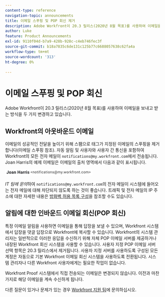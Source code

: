 ```yaml
---
content-type: reference
navigation-topic: announcements
title: 이메일 스푸핑 및 POP 회신 제거
description: Adobe Workfront이 20.3 릴리스(2020년 8월 목표)를 사용하여 이메일을 보내고 받는 방식을 두 가지 변경하고 있습니다.
author: Luke
feature: Product Announcements
exl-id: 9110f04d-b7a9-428b-928c-c4eb746fec3f
source-git-commit: b18a7835c6de131c125b77c6688057638c62fa4a
workflow-type: tm+mt
source-wordcount: '313'
ht-degree: 0%

---
```


# 이메일 스푸핑 및 POP 회신

Adobe Workfront이 20.3 릴리스(2020년 8월 목표)를 사용하여 이메일을 보내고 받는 방식을 두 가지 변경하고 있습니다.

## Workfront의 아웃바운드 이메일

이메일의 성공적인 전달을 높이기 위해 스팸으로 태그가 지정된 이메일의 스푸핑을 제거합니다(이메일 스푸핑 참조). 자동 알림 및 사용자와 사용자 간 통신을 포함하여 Workfront의 모든 전자 메일이 `notifications@my.workfront.com`에서 전송됩니다. Joan Harris의 예제 이메일은 이메일의 출처 영역에서 다음과 같이 표시됩니다.

![전자 메일 예제](assets/noreply.png)

*IT 팀에 문의*&#x200B;하여 `notifications@my.workfront.com`의 전자 메일이 시스템에 들어오는 전자 메일에 대해 차단되지 않도록 하는 것이 좋습니다. 트래픽 및 전자 메일의 IP 주소에 대한 자세한 내용은 [방화벽 허용 목록 구성](../../../administration-and-setup/get-started-wf-administration/configure-your-firewall.md)을 참조할 수도 있습니다.

## 알림에 대한 인바운드 이메일 회신(POP 회신)

특정 이메일 알림을 사용하면 이메일을 통해 답장을 보낼 수 있으며, Workfront 시스템에서 답장을 댓글 답장으로 Workfront에 복사할 수 있습니다. Workfront의 시스템 관리자는 일반적으로 이러한 응답을 수신하기 위해 자체 POP 이메일 서버를 제공하거나 내장된 Workfront 회신 시스템을 사용할 수 있습니다. 사용자 지정 POP 이메일 서버 선택 항목은 20.3 릴리스에서 제거됩니다. 사용자 지정 서버를 사용하도록 구성된 모든 계정은 자동으로 기본 Workfront 이메일 회신 시스템을 사용하도록 전환됩니다. 시스템 관리자나 다른 Workfront 사용자에게는 필요한 작업이 없습니다.

Workfront Proof 시스템에서 직접 전송되는 이메일은 변경되지 않습니다. 이전과 마찬가지로 해당 이메일을 계속 수신하게 됩니다.

다른 질문이 있거나 문제가 있는 경우 [Workfront 지원 팀](https://experienceleague.adobe.com/?support-tab=home#support)에 문의하십시오.
